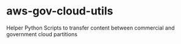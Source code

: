 # aws-gov-cloud-utils
Helper Python Scripts to transfer content between commercial and government cloud partitions
